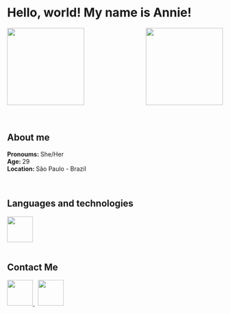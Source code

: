 ### <h1> Hello, world! My name is Annie! </h1>

<div>
  <img  height="180em" src="https://github-readme-stats.vercel.app/api?username=AnnieAlves&layout=compact&langs_count=16&theme=midnight-purple"/>
  <img align="right" height="180em" src="https://github-readme-stats.vercel.app/api/top-langs/?username=AnnieAlves&layout=compact&langs_count=16&theme=midnight-purple"/>
</div>
<br>
<br>

<section align:"center">
<div>
  <h2> About me </h2>
    <p><strong>Pronoums: </strong> She/Her <br>
    <strong>Age: </strong> 29 <br>
    <strong>Location: </strong> São Paulo - Brazil
    </p>
    <br>
  </div>
  <h2> Languages and technologies </h2>
    <div>
       <a href="https://skillicons.dev">
    <img height="60" src="https://skillicons.dev/icons?i=cs,unity,js,html,css,ps,figma" />
  </a>
    </div>
    <br>
    
  <h2> Contact Me </h2>
    <div>
      <a href = "mailto: annie.a.alves@gmal.com">
        <img height="60" src="https://raw.githubusercontent.com/gauravghongde/social-icons/master/SVG/Color/Gmail.svg">
      </a> &nbsp;
      <a href = "https://www.linkedin.com/in/annie-alves/">
        <img height="60" src="https://raw.githubusercontent.com/gauravghongde/social-icons/master/SVG/Color/LinkedIN.svg">
      </a>
  </div> 
</section>

